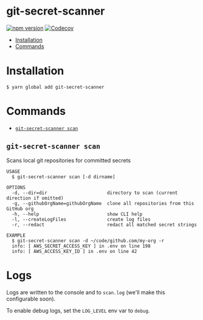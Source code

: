 # git-secret-scanner

[![npm version](https://badge.fury.io/js/git-secret-scanner.svg)](https://badge.fury.io/js/git-secret-scanner) [![Codecov](https://codecov.io/gh/jsdtaylor/git-secret-scanner/branch/main/graph/badge.svg?token=XJO4F5GUWL)](https://codecov.io/gh/jsdtaylor/git-secret-scanner)

- [Installation](#installation)
- [Commands](#commands)

# Installation

```sh-session
$ yarn global add git-secret-scanner
```

# Commands

- [`git-secret-scanner scan`](#git-secret-scanner-scan)

## `git-secret-scanner scan`

Scans local git repositories for committed secrets

```
USAGE
  $ git-secret-scanner scan [-d dirname]

OPTIONS
  -d, --dir=dir                      directory to scan (current direction if omitted)
  -g, --githubOrgName=githubOrgName  clone all repositories from this GitHub org
  -h, --help                         show CLI help
  -l, --createLogFiles               create log files
  -r, --redact                       redact all matched secret strings

EXAMPLE
  $ git-secret-scanner scan -d ~/code/github.com/my-org -r
  info: [ AWS_SECRET_ACCESS_KEY ] in .env on line 198
  info: [ AWS_ACCESS_KEY_ID ] in .env on line 42
```

# Logs

Logs are written to the console and to `scan.log` (we'll make this configurable soon).

To enable debug logs, set the `LOG_LEVEL` env var to `debug`.
